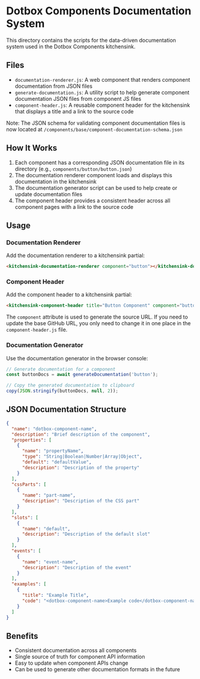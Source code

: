 # Dotbox Components Documentation System

This directory contains the scripts for the data-driven documentation system used in the Dotbox Components kitchensink.

## Files

- `documentation-renderer.js`: A web component that renders component documentation from JSON files
- `generate-documentation.js`: A utility script to help generate component documentation JSON files from component JS files
- `component-header.js`: A reusable component header for the kitchensink that displays a title and a link to the source code

Note: The JSON schema for validating component documentation files is now located at `/components/base/component-documentation-schema.json`

## How It Works

1. Each component has a corresponding JSON documentation file in its directory (e.g., `components/button/button.json`)
2. The documentation renderer component loads and displays this documentation in the kitchensink
3. The documentation generator script can be used to help create or update documentation files
4. The component header provides a consistent header across all component pages with a link to the source code

## Usage

### Documentation Renderer

Add the documentation renderer to a kitchensink partial:

```html
<kitchensink-documentation-renderer component="button"></kitchensink-documentation-renderer>
```

### Component Header

Add the component header to a kitchensink partial:

```html
<kitchensink-component-header title="Button Component" component="button"></kitchensink-component-header>
```

The `component` attribute is used to generate the source URL. If you need to update the base GitHub URL, you only need to change it in one place in the `component-header.js` file.

### Documentation Generator

Use the documentation generator in the browser console:

```javascript
// Generate documentation for a component
const buttonDocs = await generateDocumentation('button');

// Copy the generated documentation to clipboard
copy(JSON.stringify(buttonDocs, null, 2));
```

## JSON Documentation Structure

```json
{
  "name": "dotbox-component-name",
  "description": "Brief description of the component",
  "properties": [
    {
      "name": "propertyName",
      "type": "String|Boolean|Number|Array|Object",
      "default": "defaultValue",
      "description": "Description of the property"
    }
  ],
  "cssParts": [
    {
      "name": "part-name",
      "description": "Description of the CSS part"
    }
  ],
  "slots": [
    {
      "name": "default",
      "description": "Description of the default slot"
    }
  ],
  "events": [
    {
      "name": "event-name",
      "description": "Description of the event"
    }
  ],
  "examples": [
    {
      "title": "Example Title",
      "code": "<dotbox-component-name>Example code</dotbox-component-name>"
    }
  ]
}
```

## Benefits

- Consistent documentation across all components
- Single source of truth for component API information
- Easy to update when component APIs change
- Can be used to generate other documentation formats in the future 